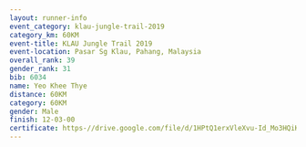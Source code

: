 ```yaml
---
layout: runner-info 
event_category: klau-jungle-trail-2019 
category_km: 60KM 
event-title: KLAU Jungle Trail 2019 
event-location: Pasar Sg Klau, Pahang, Malaysia 
overall_rank: 39
gender_rank: 31
bib: 6034
name: Yeo Khee Thye
distance: 60KM
category: 60KM
gender: Male
finish: 12-03-00
certificate: https-//drive.google.com/file/d/1HPtQ1erxVleXvu-Id_Mo3HQiKZgMre-v/view?usp=sharing
---
```

